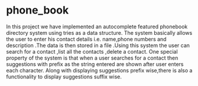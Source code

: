 # phone_book

In this project we have implemented an autocomplete featured phonebook directory system using tries as a data structure. The system basically allows the user to enter his contact details i.e. name,phone numbers and description .The data is then stored in a file .Using this system the user can search for a contact ,list all the contacts ,delete a contact. One special property of the system is that when a user searches for a contact then suggestions with prefix as the string entered are shown after user enters each character. Along with displaying suggestions prefix wise,there is also a functionality to display suggestions suffix wise. 
